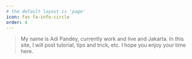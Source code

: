 ```yaml
---
# the default layout is 'page'
icon: fas fa-info-circle
order: 4
---
```


> My name is Adi Pandey, currently work and live and Jakarta.
In this site, I will post tutorial, tips and trick, etc.
I hope you enjoy your time here.